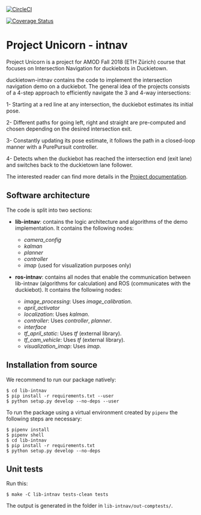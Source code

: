 [![CircleCI](https://circleci.com/gh/duckietown/duckietown-intnav.svg?style=shield)](https://circleci.com/gh/duckietown/duckietown-intnav)

[![Coverage Status](https://coveralls.io/repos/github/duckietown/duckietown-intnav/badge.svg?branch=master18)](https://coveralls.io/github/duckietown/duckietown-intnav?branch=master18)

# Project Unicorn - intnav

Project Unicorn is a project for AMOD Fall 2018 (ETH Zürich) course that focuses on Intersection Navigation for duckiebots in Duckietown.

duckietown-intnav contains the code to implement the intersection navigation demo on a duckiebot. The general idea of the projects consists of a 4-step approach to efficiently navigate the 3 and 4-way intersections: 

1- Starting at a red line at any intersection, the duckiebot estimates its initial pose.

2- Different paths for going left, right and straight are pre-computed and chosen depending on the desired intersection exit.

3- Constantly updating its pose estimate, it follows the path in a closed-loop manner with a PurePursuit controller.

4- Detects when the duckiebot has reached the intersection end (exit lane) and switches back to the duckietown lane follower.

The interested reader can find more details in the [Project documentation](http://docs.duckietown.org/DT18/opmanual_duckiebot/out/demo_projectunicorn.html).

## Software architecture

The code is split into two sections:

- **lib-intnav**: contains the logic architecture and algorithms of the demo implementation. It contains the following nodes:

	- *camera_config*
    - *kalman*
	- *planner*
	- *controller*
	- *imap* (used for visualization purposes only)

- **ros-intnav**: contains all nodes that enable the communication between lib-intnav (algorithms for calculation) and ROS (communicates with the duckiebot). It contains the following nodes:

	- *image_processing*: Uses *image_calibration*.
	- *april_activator*
	- *localization*: Uses *kalman*.
	- *controller*: Uses *controller*, *planner*.
	- *interface*
	- *tf_april_static*: Uses *tf* (external library).
	- *tf_cam_vehicle*: Uses *tf* (external library).
	- *visualization_imap*: Uses *imap*.

## Installation from source

We recommend to run our package natively: 

    $ cd lib-intnav
    $ pip install -r requirements.txt --user
    $ python setup.py develop --no-deps --user

To run the package using a virtual environment created by `pipenv` the following steps are necessary:

    $ pipenv install
    $ pipenv shell
    $ cd lib-intnav
    $ pip install -r requirements.txt
    $ python setup.py develop --no-deps

## Unit tests

Run this:

    $ make -C lib-intnav tests-clean tests
    
The output is generated in the folder in `lib-intnav/out-comptests/`.
